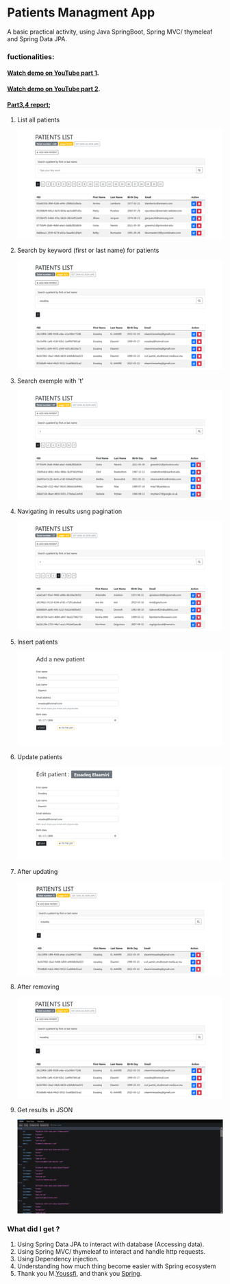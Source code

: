 # Patients Managment App

A basic practical activity, using Java SpringBoot, Spring MVC/ thymeleaf and Spring Data JPA.

### fuctionalities:

#### [Watch demo on YouTube part 1](https://www.youtube.com/watch?v=9pyiKzWQSbs).

#### [Watch demo on YouTube part 2](https://youtu.be/qACOOJkGmAc).
#### [Part3,4 report](compteRendu/patients_managment_spring_mvc_data_security_v2.pdf);

1. List all patients

   ![list](screenshots/home.png)

2. Search by keyword (first or last name) for patients

   ![search](screenshots/search.png)

3. Search exemple with 't'

   ![search](screenshots/key_t.png)

4. Navigating in results usng pagination

   ![Pagination](screenshots/navigate_in_results.png)

5. Insert patients

   ![add](screenshots/add_pat.png)

6. Update patients

   ![list](screenshots/update.png)

7. After updating

   ![list](screenshots/after_editing.png)

8. After removing

   ![list](screenshots/after_deleting.png)

9. Get results in JSON

   ![list](screenshots/json.png)

### What did I get ?

1. Using Spring Data JPA to interact with database (Accessing data).
2. Using Spring MVC/ thymeleaf to interact and handle http requests.
3. Using Dependency injection.
4. Understanding how much thing become easier with Spring ecosystem
5. Thank you M.[Youssfi](https://github.com/mohamedYoussfi), and thank you [Spring](https://github.com/spring-projects).
